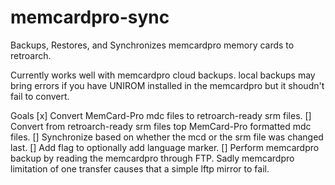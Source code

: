 # memcardpro-sync
Backups, Restores, and Synchronizes memcardpro memory cards to retroarch.

Currently works well with memcardpro cloud backups. local backups may bring errors if you have UNIROM installed in the memcardpro but it shoudn't fail to convert.

Goals
 [x] Convert MemCard-Pro mdc files to retroarch-ready srm files.
 [] Convert from retroarch-ready srm files top MemCard-Pro formatted mdc files.
 [] Synchronize based on whether the mcd or the srm file was changed last.
 [] Add flag to optionally add language marker.
 [] Perform memcardpro backup by reading the memcardpro through FTP. Sadly memcardpro limitation of one transfer causes that a simple lftp mirror to fail.
